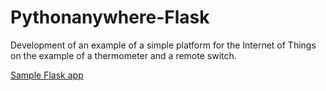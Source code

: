 # Pythonanywhere-Flask
Development of an example of a simple platform for the Internet of Things on the example of a thermometer and a remote switch.


[Sample Flask app](sample.py)
